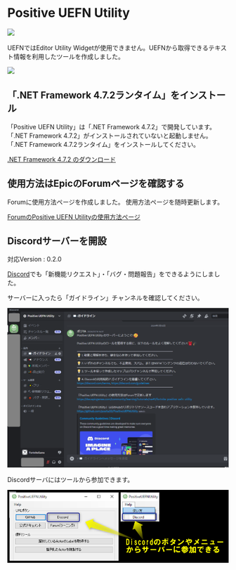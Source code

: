 # Positive UEFN Utility

![](./Images/Header_positiveUEFNUtility.png)

UEFNではEditor Utility Widgetが使用できません。UEFNから取得できるテキスト情報を利用したツールを作成しました。

![](./Images/Image_PositiveUEFNUtility.png)

## 「.NET Framework 4.7.2ランタイム」をインストール

「Positive UEFN Utility」は「.NET Framework 4.7.2」で開発しています。
「.NET Framework 4.7.2」がインストールされていないと起動しません。「.NET Framework 4.7.2ランタイム」をインストールしてください。

[.NET Framework 4.7.2 のダウンロード](https://dotnet.microsoft.com/ja-jp/download/dotnet-framework/net472)

## 使用方法はEpicのForumページを確認する

Forumに使用方法ページを作成しました。
使用方法ページを随時更新します。

[ForumのPositive UEFN Utilityの使用方法ページ](https://dev.epicgames.com/community/learning/tutorials/vw41/fortnite-positive-uefn-utility)

## Discordサーバーを開設

対応Version : 0.2.0

[Discord](https://discord.gg/WHv8egZnhy)でも「新機能リクエスト」・「バグ・問題報告」をできるようにしました。

サーバーに入ったら「ガイドライン」チャンネルを確認してください。

![](./Images/Image_DiscordServer.png)

Discordサーバにはツールから参加できます。

![](./Images/Image_DiscordServerInvite.png)

